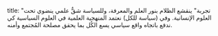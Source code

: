 title: "تجربة"
ينقشع الظلام بنور العلم والمعرفة، وللسياسة شقٌّ علمي ينضوي تحت العلوم الإنسانية. وفي (سياسة للكل) نعتمد المنهجية العلمية في العلوم السياسية كي ندفع باتجاه واقع سياسي يسع الكُل بما يحقق مصلحة المُجتمع وأمنه.
